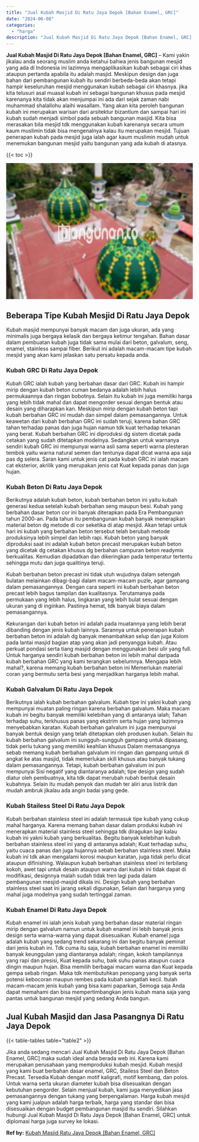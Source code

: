 ```yaml
---
title: "Jual Kubah Masjid Di Ratu Jaya Depok [Bahan Enamel, GRC]"
date: "2024-06-08"
categories: 
  - "harga"
description: "Jual Kubah Masjid Di Ratu Jaya Depok [Bahan Enamel, GRC]. Jika anda sedang mencari Jual Kubah Masjid Di Ratu Jaya Depok [Bahan Enamel, GRC] maka sudah idea..."
---
```


**Jual Kubah Masjid Di Ratu Jaya Depok \[Bahan Enamel, GRC\]** – Kami yakin jikalau anda seorang muslim anda ketahui bahwa jenis bangunan mesjid yang ada di Indonesia ini lazimnya mengaplikasikan kubah sebagai ciri khas ataupun pertanda apabila itu adalah masjid. Meskipun design dan juga bahan dari pembangunan kubah itu sendiri berbeda-beda akan tetapi hampir keseluruhan mesjid menggunakan kubah sebagai ciri khasnya. jika kita telusuri asal muasal kubah ini sebagai bangunan khusus pada mesjid karenanya kita tidak akan menjumpai ini ada dari sejak zaman nabi muhammad shalallohu alaihi wasallam. Yang akan kita peroleh bangunan kubah ini merupakan warisan dari arsitektur bizantium dan sampai hari ini kubah sudah menjadi simbol pada sebuah bangunan masjid. Kita bisa merasakan bila mesjid tdk menggunakan kubah karenanya secara umum kaum muslimin tidak bisa mengenalnya kalau itu merupakan mesjid. Tujuan penerapan kubah pada mesjid juga ialah agar kaum muslimin mudah untuk menemukan bangunan mesjid yaitu bangunan yang ada kubah di atasnya.

{{< toc >}}

![Jual Kubah Masjid Di Ratu Jaya Depok [Bahan Enamel, GRC]](/images/jual-kubah-masjid-28.png)

## Beberapa Tipe Kubah Mesjid Di Ratu Jaya Depok

Kubah masjid mempunyai banyak macam dan juga ukuran, ada yang minimalis juga bergaya kelasik dan bergaya ketimur tengahan. Bahan dasar dalam pembuatan kubah juga tidak sama mulai dari beton, galvalum, seng, enamel, stainless sampai fiber. Berikut ini adalah macam-macam tipe kubah mesjid yang akan kami jelaskan satu persatu kepada anda.

### Kubah GRC Di Ratu Jaya Depok

Kubah GRC ialah kubah yang berbahan dasar dari GRC. Kubah ini hampir mirip dengan kubah beton cuman bedanya adalah lebih halus permukaannya dan ringan bobotnya. Selain itu kubah ini juga memiliki harga yang lebih tidak mahal dan dapat mengorder sesuai dengan bentuk atau desain yang diharapkan kan. Meskipun mirip dengan kubah beton tapi kubah berbahan GRC ini mudah dan simpel dalam pemasangannya. Untuk keawetan dari kubah berbahan GRC ini sudah teruji, karena bahan GRC tahan terhadap panas dan juga hujan namun tdk kuat terhadap tekanan yang berat. Kubah berbahan GRC ini diproduksi dg sistem dicetak pada cetakan yang sudah ditetapkan modelnya. Sedangkan untuk warnanya sendiri kubah GRC ini mempunyai warna asli sama seperti warna plesteran tembok yaitu warna natural semen dan tentunya dapat dicat warna apa saja pas dg selera. Saran kami untuk jenis cat pada kubah GRC ini ialah macam cat eksterior, akrilik yang merupakan jenis cat Kuat kepada panas dan juga hujan.

### Kubah Beton Di Ratu Jaya Depok

Berikutnya adalah kubah beton, kubah berbahan beton ini yaitu kubah generasi kedua setelah kubah berbahan seng maupun besi. Kubah yang berbahan dasar beton cor ini banyak diterapkan pada Era Pembangunan tahun 2000-an. Pada tahun itu pembangunan kubah banyak menerapkan material beton dg metode di cor seketika di atap mesjid. Akan tetapi untuk hari ini kubah yang berbahan beton tersebut telah berubah metode produksinya lebih simpel dan lebih rapi. Kubah beton yang banyak diproduksi saat ini adalah kubah beton precast merupakan kubah beton yang dicetak dg cetakan khusus dg berbahan campuran beton readymix berkualitas. Kemudian dipadatkan dan dikeringkan pada temperatur tertentu sehingga mutu dan juga qualitinya teruji.

Kubah berbahan beton precast ini tidak utuh wujudnya dalam setengah bulatan melainkan dibagi-bagi dalam macam-macam puzle, agar gampang dalam pemasangannya. Dengan cara seperti ini kubah berbahan beton precast lebih bagus tampilan dan kualitasnya. Terutamanya pada permukaan yang lebih halus, lingkaran yang lebih bulat sesuai dengan ukuran yang di inginkan. Pastinya hemat, tdk banyak biaya dalam pemasangannya.

Kekurangan dari kubah beton ini adalah pada muatannya yang lebih berat dibanding dengan jenis kubah lainnya. Sarannya untuk penerapan kubah berbahan beton ini adalah dg banyak menambahkan selup dan juga Kolom pada lantai masjid bagian atap yang akan jadi penyangga kubah. Atau perkuat pondasi serta tiang masjid dengan menggunakan besi ulir yang full. Untuk harganya sendiri kubah berbahan beton ini lebih mahal daripada kubah berbahan GRC yang kami terangkan sebelumnya. Mengapa lebih mahal?, karena memang kubah berbahan beton ini Memerlukan material coran yang bermutu serta besi yang menjadikan harganya lebih mahal.

### Kubah Galvalum Di Ratu Jaya Depok

Berikutnya ialah kubah berbahan galvalum. Kubah tipe ini yakni kubah yang mempunyai muatan paling ringan karena berbahan galvalum. Maka macam kubah ini begitu banyak memiliki kelebihan yang di antaranya ialah; Tahan terhadap suhu, terkhusus panas yang ekstrim serta hujan yang lazimnya menyebabkan karatan. Kubah berbahan galvalum ini juga mempunyai banyak bentuk design yang telah ditetapkan oleh produsen kubah. Selain itu kubah berbahan galvalum ini sungguh-sungguh gampang untuk dipasang, tidak perlu tukang yang memiliki keahlian khusus Dalam memasangnya sebab memang kubah berbahan galvalum ini ringan dan gampang untuk di angkat ke atas masjid, tidak memerlukan skill khusus atau banyak tukang dalam pemasangannya. Tetapi, kubah berbahan galvalum ini pun mempunyai Sisi negatif yang diantaranya adalah; tipe design yang sudah diatur oleh pembuatnya, kita tdk dapat merubah rubah bentuk desain kubahnya. Selain itu mudah penyok dan mudah ter aliri arus listrik dan mudah ambruk jikalau ada angin badai yang gede.

### Kubah Stailess Steel Di Ratu Jaya Depok

Kubah berbahan stainless steel ini adalah termasuk tipe kubah yang cukup mahal harganya. Karena memang bahan dasar dalam produksi kubah ini menerapkan material stainless steel sehingga tdk diragukan lagi kalau kubah ini yakni kubah yang berkualitas. Begitu banyak kelebihan kubah berbahan stainless steel ini yang di antaranya adalah; Kuat terhadap suhu, yaitu cuaca panas dan juga hujannya sebab berbahan stainless steel. Maka kubah ini tdk akan mengalami korosi maupun karatan, juga tidak perlu dicat ataupun difinishing. Walaupun kubah berbahan stainless steel ini terbilang kokoh, awet tapi untuk desain ataupun warna dari kubah ini tidak dapat di modifikasi, designnya malah sudah tidak tren lagi pada dalam pembangunan mesjid-masjid dikala ini. Design kubah yang berbahan stainless steel saat ini jarang sekali digunakan, Selain dari harganya yang mahal juga modelnya yang sudah tertinggal zaman.

### Kubah Enamel Di Ratu Jaya Depok

Kubah enamel ini ialah jenis kubah yang berbahan dasar material ringan mirip dengan galvalum namun untuk kubah enamel ini lebih banyak jenis design serta warna-warna yang dapat disesuaikan. Kubah enamel juga adalah kubah yang sedang trend sekarang ini dan begitu banyak peminat dari jenis kubah ini. Tdk cuma itu saja, kubah berbahan enamel ini memiliki banyak keunggulan yang diantaranya adalah; ringan, kokoh tampilannya yang rapi dan presisi, Kuat kepada suhu, baik suhu panas ataupun cuaca dingin maupun hujan. Bisa memilih berbagai macam warna dan Kuat kepada gempa sebab ringan. Maka tdk membutuhkan penopang yang banyak serta potensi kebocoran maupun rembes pada kubah sangatlah kecil. Itulah macam-macam jenis kubah yang bisa kami paparkan, Semoga saja Anda dapat memahami dan bisa mempertimbangkan jenis kubah mana saja yang pantas untuk bangunan mesjid yang sedang Anda bangun.

## Jual Kubah Masjid dan Jasa Pasangnya Di Ratu Jaya Depok

{{< table-tables table="table2" >}}

Jika anda sedang mencari Jual Kubah Masjid Di Ratu Jaya Depok \[Bahan Enamel, GRC\] maka sudah ideal anda berada web ini. Karena kami merupakan perusahaan yang memproduksi kubah mesjid. Kubah mesjid yang kami buat berbahan dasar enamel, GRC, Stailess Steel dan Beton Precast. Tersedia Kubah dengan motif kaligrafi, motif kembang, dan polos. Untuk warna serta ukuran diameter kubah bisa disesuaikan dengan kebutuhan pengorder. Selain menjual kubah, kami juga menyedikan jasa pemasangannya dengan tukang yang berpengalaman. Harga kubah mesjid yang kami jualpun adalah harga terbaik, harga yang standar dan bisa disesuaikan dengan budget pembangunan masjid itu sendiri. Silahkan hubungi Jual Kubah Masjid Di Ratu Jaya Depok \[Bahan Enamel, GRC\] untuk diplomasi harga juga survey ke lokasi.

**Ref by:** [Kubah Masjid Ratu Jaya Depok [Bahan Enamel, GRC]](https://id.wikipedia.org/wiki/Kubah)
